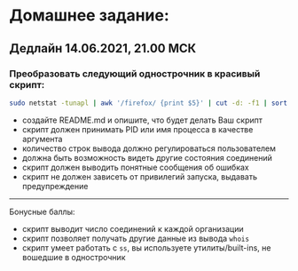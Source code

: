 # Домашнее задание:

## Дедлайн 14.06.2021, 21.00 МСК

### Преобразовать следующий однострочник в красивый скрипт:

```bash
sudo netstat -tunapl | awk '/firefox/ {print $5}' | cut -d: -f1 | sort | uniq -c | sort | tail -n5 | grep -oP '(\d+\.){3}\d+' | while read IP ; do whois $IP | awk -F':' '/^Organization/ {print $2}' ; done
```

- создайте README.md и опишите, что будет делать Ваш скрипт
- скрипт должен принимать PID или имя процесса в качестве аргумента
- количество строк вывода должно регулироваться пользователем
- должна быть возможность видеть другие состояния соединений
- скрипт должен выводить понятные сообщения об ошибках
- скрипт не должен зависеть от привилегий запуска, выдавать предупреждение

---
Бонусные баллы:

- скрипт выводит число соединений к каждой организации
- скрипт позволяет получать другие данные из вывода `whois`
- скрипт умеет работать с `ss`, вы используете утилиты/built-ins, не вошедшие в однострочник
